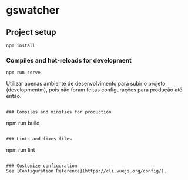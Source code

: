 # gswatcher

## Project setup
```
npm install
```

### Compiles and hot-reloads for development
```
npm run serve
```
Utilizar apenas ambiente de desenvolvimento para subir o projeto (developmentm), pois não foram feitas configurações para produção até então.
```

### Compiles and minifies for production
```
npm run build
```

### Lints and fixes files
```
npm run lint
```

### Customize configuration
See [Configuration Reference](https://cli.vuejs.org/config/).
